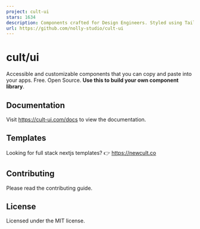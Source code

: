 ```yaml
---
project: cult-ui
stars: 1634
description: Components crafted for Design Engineers. Styled using Tailwind CSS, fully compatible with Shadcn, and easy to integrate—just copy and paste. MIT 🤌
url: https://github.com/nolly-studio/cult-ui
---
```


cult/ui
=======

Accessible and customizable components that you can copy and paste into your apps. Free. Open Source. **Use this to build your own component library**.

Documentation
-------------

Visit https://cult-ui.com/docs to view the documentation.

Templates
---------

Looking for full stack nextjs templates? 👉 https://newcult.co

Contributing
------------

Please read the contributing guide.

License
-------

Licensed under the MIT license.
